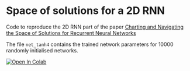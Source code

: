 # Space of solutions for a 2D RNN

Code to reproduce the 2D RNN part of the paper [Charting and Navigating the Space of Solutions for Recurrent Neural Networks](https://proceedings.neurips.cc/paper/2021/hash/d530d454337fb09964237fecb4bea6ce-Abstract.html)

The file `net_tanh4` contains the trained network parameters for 10000 randomly initialised networks.


[![Open In Colab](https://colab.research.google.com/assets/colab-badge.svg)](https://colab.research.google.com/github/KabirDabholkar/space-of-solutions-2D/analysis_2Drnn.ipynb)
